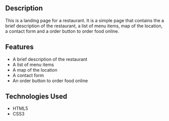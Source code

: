 ## Description
This is a landing page for a restaurant. It is a simple page that contains the a brief description of the restaurant, a list of menu items, map of the location, a contact form and a order button to order food online.

## Features


- A brief description of the restaurant
- A list of menu items
- A map of the location
- A contact form
- An order button to order food online

## Technologies Used

- HTML5
- CSS3

